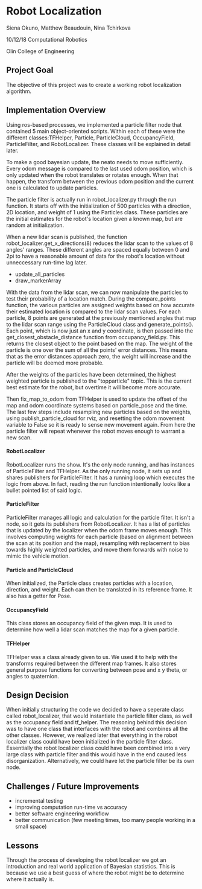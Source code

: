 # Robot Localization

Siena Okuno, Matthew Beaudouin, Nina Tchirkova

10/12/18
Computational Robotics

Olin College of Engineering

## Project Goal
The objective of this project was to create a working robot localization algorithm.

## Implementation Overview
Using ros-based processes, we implemented a particle filter node that contained 5 main object-oriented scripts. Within each of these were the different classes:TFHelper, Particle, ParticleCloud, OccupancyField, ParticleFilter, and RobotLocalizer.
These classes will be explained in detail later.

To make a good bayesian update, the neato needs to move sufficiently. Every odom message is compared to the last used odom position, which is only updated when the robot translates or rotates enough. When that happen, the transform between the previous odom position and the current one is calculated to update particles. 

The particle filter is actually run in robot_localizer.py through the run function. It starts off with the initialization of 500 particles with a direction, 2D location, and weight of 1 using the Particles class. These particles are the initial estimates for the robot's location given a known map, but are random at initialization.

When a new lidar scan is published, the function robot_localizer.get_x_directions(8) reduces the lidar scan to the values of 8  angles' ranges. These different angles are spaced equally between 0 and 2pi to have a reasonable amount of data for the robot's location without unneccessary run-time lag later.

+ update_all_particles
+ draw_markerArray

With the data from the lidar scan, we can now manipulate the particles to test their probability of a location match. During the compare_points function, the various particles are assigned weights based on how accurate their estimated location is compared to the lidar scan values. For each particle, 8 points are generated at the previously mentioned angles that map to the lidar scan range using the ParticleCloud class and generate_points(). Each point, which is now just an x and y coordinate, is then passed into the get_closest_obstacle_distance function from occupancy_field.py. This returns the closest object to the point based on the map. The weight of the particle is one over the sum of all the points' error distances. This means that as the error distances approach zero, the weight will increase and the particle will be deemed more probable.

After the weights of the particles have been determined, the highest weighted particle is published to the "topparticle" topic. This is the current best estimate for the robot, but overtime it will become more accurate.

Then fix_map_to_odom from TFHelper is used to update the offset of the map and odom coordinate systems based on particle_pose and the time. The last few steps include resampling new particles based on the weights, using publish_particle_cloud for rviz, and resetting the odom movement variable to False so it is ready to sense new movement again. From here the particle filter will repeat whenever the robot moves enough to warrant a new scan.



#### RobotLocalizer
RobotLocalizer runs the show. It's the only node running, and has instances of ParticleFilter and TFHelper. As the only running node, it sets up and shares publishers for ParticleFilter. It has a running loop which executes the logic from above. In fact, reading the run function intentionally looks like a bullet pointed list of said logic.

#### ParticleFilter
ParticleFilter manages all logic and calculation for the particle filter. It isn't a node, so it gets its publishers from RobotLocalizer. It has a list of particles that is updated by the localizer when the odom frame moves enough. This involves computing weights for each particle (based on alignment between the scan at its position and the map), resampling with replacement to bias towards highly weighted particles, and move them forwards with noise to mimic the vehicle motion.

#### Particle and ParticleCloud
When initialized, the Particle class creates particles with a location, direction, and weight. Each can then be translated in its reference frame. It also has a getter for Pose.

#### OccupancyField
This class stores an occupancy field of the given map. It is used to determine how well a lidar scan matches the map for a given particle.  

#### TFHelper
TFHelper was a class already given to us. We used it to help with the transforms required between the different map frames. It also stores general purpose functions for converting between pose and x y theta, or angles to quaternion.

## Design Decision
When initially structuring the code we decided to have a seperate class called robot_localizer, that would instantiate the particle filter
class, as well as the occupancy field and tf_helper. The reasoning behind this decision was to have one class that interfaces with the robot and
combines all the other classes. However, we realized later that everything in the robot localizer class could have been initialized in the particle
filter class. Essentially the robot localizer class could have been combined into a very large class with particle filter and this would have in the end
caused less disorganization. Alternatively, we could have let the particle filter be its own node.

## Challenges / Future Improvements
+ incremental testing
+ improving computation run-time vs accuracy
+ better software engineering workflow
+ better communication (few meeting times, too many people working in a small space)

## Lessons
Through the process of developing the robot localizer we got an introduction and real world application of Bayesian statistics. This is because we use a best guess of where the robot might be to determine where it actually is.
